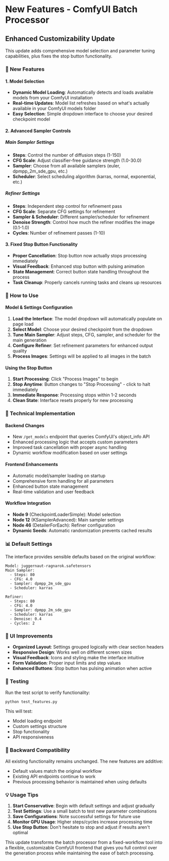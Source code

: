 # New Features - ComfyUI Batch Processor

## Enhanced Customizability Update

This update adds comprehensive model selection and parameter tuning capabilities, plus fixes the stop button functionality.

### 🎯 New Features

#### 1. Model Selection
- **Dynamic Model Loading**: Automatically detects and loads available models from your ComfyUI installation
- **Real-time Updates**: Model list refreshes based on what's actually available in your ComfyUI models folder
- **Easy Selection**: Simple dropdown interface to choose your desired checkpoint model

#### 2. Advanced Sampler Controls

##### Main Sampler Settings
- **Steps**: Control the number of diffusion steps (1-150)
- **CFG Scale**: Adjust classifier-free guidance strength (1.0-30.0)
- **Sampler**: Choose from all available samplers (euler, dpmpp_2m_sde_gpu, etc.)
- **Scheduler**: Select scheduling algorithm (karras, normal, exponential, etc.)

##### Refiner Settings
- **Steps**: Independent step control for refinement pass
- **CFG Scale**: Separate CFG settings for refinement
- **Sampler & Scheduler**: Different sampler/scheduler for refinement
- **Denoise Strength**: Control how much the refiner modifies the image (0.1-1.0)
- **Cycles**: Number of refinement passes (1-10)

#### 3. Fixed Stop Button Functionality
- **Proper Cancellation**: Stop button now actually stops processing immediately
- **Visual Feedback**: Enhanced stop button with pulsing animation
- **State Management**: Correct button state handling throughout the process
- **Task Cleanup**: Properly cancels running tasks and cleans up resources

### 🚀 How to Use

#### Model & Settings Configuration
1. **Load the Interface**: The model dropdown will automatically populate on page load
2. **Select Model**: Choose your desired checkpoint from the dropdown
3. **Tune Main Sampler**: Adjust steps, CFG, sampler, and scheduler for the main generation
4. **Configure Refiner**: Set refinement parameters for enhanced output quality
5. **Process Images**: Settings will be applied to all images in the batch

#### Using the Stop Button
1. **Start Processing**: Click "Process Images" to begin
2. **Stop Anytime**: Button changes to "Stop Processing" - click to halt immediately
3. **Immediate Response**: Processing stops within 1-2 seconds
4. **Clean State**: Interface resets properly for new processing

### 🔧 Technical Implementation

#### Backend Changes
- New `/get_models` endpoint that queries ComfyUI's object_info API
- Enhanced processing logic that accepts custom parameters
- Improved task cancellation with proper async handling
- Dynamic workflow modification based on user settings

#### Frontend Enhancements
- Automatic model/sampler loading on startup
- Comprehensive form handling for all parameters
- Enhanced button state management
- Real-time validation and user feedback

#### Workflow Integration
- **Node 9** (CheckpointLoaderSimple): Model selection
- **Node 12** (KSamplerAdvanced): Main sampler settings  
- **Node 46** (DetailerForEach): Refiner configuration
- **Dynamic Seeds**: Automatic randomization prevents cached results

### 📊 Default Settings

The interface provides sensible defaults based on the original workflow:

```
Model: juggernaut-ragnarok.safetensors
Main Sampler:
  - Steps: 80
  - CFG: 4.0  
  - Sampler: dpmpp_2m_sde_gpu
  - Scheduler: karras

Refiner:
  - Steps: 80
  - CFG: 4.0
  - Sampler: dpmpp_2m_sde_gpu  
  - Scheduler: karras
  - Denoise: 0.4
  - Cycles: 2
```

### 🎨 UI Improvements

- **Organized Layout**: Settings grouped logically with clear section headers
- **Responsive Design**: Works well on different screen sizes
- **Visual Feedback**: Icons and styling make the interface intuitive
- **Form Validation**: Proper input limits and step values
- **Enhanced Buttons**: Stop button has pulsing animation when active

### 🧪 Testing

Run the test script to verify functionality:
```bash
python test_features.py
```

This will test:
- Model loading endpoint
- Custom settings structure
- Stop functionality
- API responsiveness

### 🔄 Backward Compatibility

All existing functionality remains unchanged. The new features are additive:
- Default values match the original workflow
- Existing API endpoints continue to work
- Previous processing behavior is maintained when using defaults

### 💡 Usage Tips

1. **Start Conservative**: Begin with default settings and adjust gradually
2. **Test Settings**: Use a small batch to test new parameter combinations
3. **Save Configurations**: Note successful settings for future use
4. **Monitor GPU Usage**: Higher steps/cycles increase processing time
5. **Use Stop Button**: Don't hesitate to stop and adjust if results aren't optimal

This update transforms the batch processor from a fixed-workflow tool into a flexible, customizable ComfyUI frontend that gives you full control over the generation process while maintaining the ease of batch processing. 